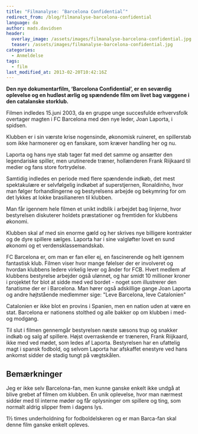 ```yaml
---
title: "Filmanalyse: ‘Barcelona Confidential’"
redirect_from: /blog/filmanalyse-barcelona-confidential
language: da
author: mads.davidsen
header:
  overlay_image: /assets/images/filmanalyse-barcelona-confidential.jpg
  teaser: /assets/images/filmanalyse-barcelona-confidential.jpg
categories:
  - Anmeldelse
tags:
  - film
last_modified_at: 2013-02-20T10:42:16Z
---
```


**Den nye dokumentarfilm, ‘Barcelona Confidential’, er en seværdig oplevelse og en hudløst ærlig og spændende film om livet bag væggene i den catalanske storklub.**

Filmen indledes 15.juni 2003, da en gruppe unge succesfulde erhvervsfolk overtager magten i FC Barcelona med den nye leder, Joan Laporta, i spidsen.

Klubben er i sin værste krise nogensinde, økonomisk ruineret, en spillerstab som ikke harmonerer og en fanskare, som kræver handling her og nu.

Laporta og hans nye stab tager fat med det samme og ansætter den legendariske spiller, men urutinerede træner, hollænderen Frank Riijkaard til medier og fans store fortrydelse.

Samtidig indledes en periode med flere spændende indkøb, det mest spektakulære er selvfølgelig indkøbet af superstjernen, Ronaldinho, hvor man følger forhandlingerne og bestyrelsens arbejde og bekymring for om det lykkes at lokke brasilianeren til klubben.

Man får igennem hele filmen et unikt indblik i arbejdet bag linjerne, hvor bestyrelsen diskuterer holdets præstationer og fremtiden for klubbens økonomi.

Klubben skal af med sin enorme gæld og her skrives nye billigere kontrakter og de dyre spillere sælges. Laporta har i sine valgløfter lovet en sund økonomi og et verdensklassemandskab.

FC Barcelona er, om man er fan eller ej, en fascinerende og helt igennem fantastisk klub. Filmen viser hvor mange følelser der er involveret og hvordan klubbens ledere virkelig lever og ånder for FCB. Hvert medlem af klubbens bestyrelse arbejder også ulønnet, og har smidt 10 millioner kroner i projektet for blot at sidde med ved bordet - noget som illustrerer den fanatisme der er i Barcelona. Man hører også adskillige gange Joan Laporta og andre højtstående medlemmer sige: "Leve Barcelona, leve Catalonien"

Catalonien er ikke blot en provins i Spanien, men en nation uden at være en stat. Barcelona er nationens stolthed og alle bakker op om klubben i med- og modgang.

Til slut i filmen gennemgår bestyrelsen næste sæsons trup og snakker indkøb og salg af spillere. Højst overraskende er træneren, Frank Riijkaard, ikke med ved mødet, som ledes af Laporta. Bestyrelsen har en ufattelig magt i spansk fodbold, og selvom Laporta har afskaffet enestyre ved hans ankomst sidder de stadig tungt på vægtskålen.

## Bemærkninger

Jeg er ikke selv Barcelona-fan, men kunne ganske enkelt ikke undgå at blive grebet af filmen om klubben. En unik oplevelse, hvor man nærmest sidder med til interne møder og får oplysninger om spillere og ting, som normalt aldrig slipper frem i dagens lys.

1½ times underholdning for fodboldelskeren og er man Barca-fan skal denne film ganske enkelt opleves.
